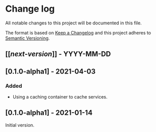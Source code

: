 # Change log
All notable changes to this project will be documented in this file.

The format is based on [Keep a Changelog](http://keepachangelog.com/)
and this project adheres to [Semantic Versioning](http://semver.org/).

## [[*next-version*]] - YYYY-MM-DD

## [0.1.0-alpha1] - 2021-04-03
### Added
- Using a caching container to cache services.

## [0.1.0-alpha1] - 2021-01-14
Initial version.
